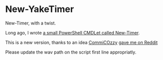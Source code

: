 # New-YakeTimer
New-Timer, with a twist.

Long ago, I wrote [a small PowerShell CMDLet called New-Timer](https://gist.github.com/XPlantefeve/cedf72a328e894cdc2d2974d3f437a94).

This is a new version, thanks to an idea [CommiCOzzy](https://www.reddit.com/user/ComicOzzy) [gave me on Reddit](https://www.reddit.com/r/PowerShell/comments/a4u7hv/whats_the_most_impressive_thing_youve_managed_to/)

Please update the wav path on the script first line appropriatly.
